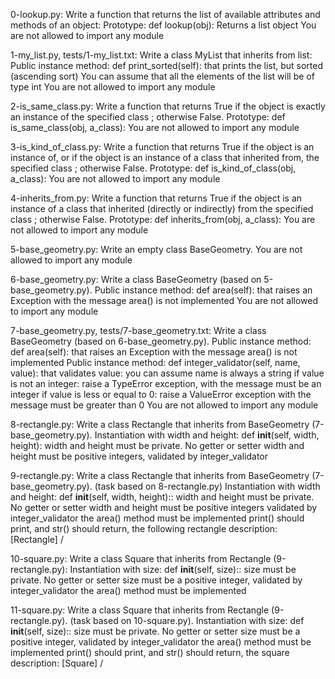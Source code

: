 0-lookup.py: Write a function that returns the list of available attributes and methods of an object:
Prototype: def lookup(obj):
Returns a list object
You are not allowed to import any module

1-my_list.py, tests/1-my_list.txt: Write a class MyList that inherits from list:
Public instance method: def print_sorted(self): that prints the list, but sorted (ascending sort)
You can assume that all the elements of the list will be of type int
You are not allowed to import any module

2-is_same_class.py: Write a function that returns True if the object is exactly an instance of the specified class ; otherwise False.
Prototype: def is_same_class(obj, a_class):
You are not allowed to import any module

3-is_kind_of_class.py: Write a function that returns True if the object is an instance of, or if the object is an instance of a class that inherited from, the specified class ; otherwise False.
Prototype: def is_kind_of_class(obj, a_class):
You are not allowed to import any module

4-inherits_from.py: Write a function that returns True if the object is an instance of a class that inherited (directly or indirectly) from the specified class ; otherwise False.
Prototype: def inherits_from(obj, a_class):
You are not allowed to import any module

5-base_geometry.py: Write an empty class BaseGeometry.
You are not allowed to import any module

6-base_geometry.py: Write a class BaseGeometry (based on 5-base_geometry.py).
Public instance method: def area(self): that raises an Exception with the message area() is not implemented
You are not allowed to import any module

7-base_geometry.py, tests/7-base_geometry.txt: Write a class BaseGeometry (based on 6-base_geometry.py).
Public instance method: def area(self): that raises an Exception with the message area() is not implemented
Public instance method: def integer_validator(self, name, value): that validates value:
you can assume name is always a string
if value is not an integer: raise a TypeError exception, with the message <name> must be an integer
if value is less or equal to 0: raise a ValueError exception with the message <name> must be greater than 0
You are not allowed to import any module

8-rectangle.py: Write a class Rectangle that inherits from BaseGeometry (7-base_geometry.py).
Instantiation with width and height: def __init__(self, width, height):
width and height must be private. No getter or setter
width and height must be positive integers, validated by integer_validator

9-rectangle.py: Write a class Rectangle that inherits from BaseGeometry (7-base_geometry.py). (task based on 8-rectangle.py)
Instantiation with width and height: def __init__(self, width, height)::
width and height must be private. No getter or setter
width and height must be positive integers validated by integer_validator
the area() method must be implemented
print() should print, and str() should return, the following rectangle description: [Rectangle] <width>/<height>

10-square.py: Write a class Square that inherits from Rectangle (9-rectangle.py):
Instantiation with size: def __init__(self, size)::
size must be private. No getter or setter
size must be a positive integer, validated by integer_validator
the area() method must be implemented

11-square.py: Write a class Square that inherits from Rectangle (9-rectangle.py). (task based on 10-square.py).
Instantiation with size: def __init__(self, size)::
size must be private. No getter or setter
size must be a positive integer, validated by integer_validator
the area() method must be implemented
print() should print, and str() should return, the square description: [Square] <width>/<height>